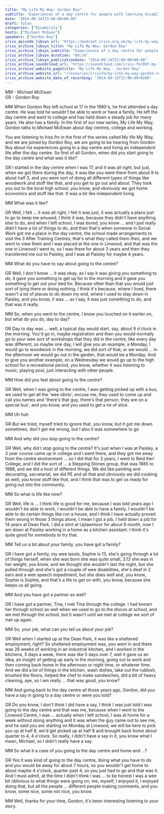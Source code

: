 ```yaml
---
title: "My Life My Way: Gordon Roy"
subtitle: "Experiences of a day centre for people with learning disability. Gordon Roy left school when he was 17 in the 1980s and attended a day centre."
date: "2014-09-14T23:00:00+00:00"
draft: false
categories: ["Disability"]
hosts: ["Michael McEwan"]
speakers: ["Gordon Roy"]
iriss_episode_libsyn_url: "https://podcast.iriss.org.uk/my-life-my-way-gordon-roy-1"
iriss_archive_libsyn_title: "My Life My Way: Gordon Roy"
iriss_archive_libsyn_subtitle: "Experiences of a day centre for people with learning disability. Gordon Roy left school when he was 17 in the 1980s and attended a day centre."
iriss_archive_libsyn_duration: "09:24"
iriss_archive_libsyn_publicationdate: "2014-09-14T23:00:00+00:00"
iriss_archive_soundcloud_url: "https://soundcloud.com/iriss-fm/097-my-life-my-way-gordon-roy"
iriss_archive_website_pagetitle: "My Life My Way - Gordon Roy"
iriss_archive_website_url: "/resources/irissfm/my-life-my-way-gordon-roy"
iriss_archive_website_date_of_recording: "2014-09-15T13:00:00+0100"
---
```

MM - Michael McEwan  
GR - Gordon Roy

MM When Gordon Roy left school at 17 in the 1980's, he first attended a day centre. He was told he wouldn't be able to work or have a family. He left the day centre and went to college and has held down a steady job for many years. He also has a family. In the first of our new series, My Life My Way, Gordon talks to Michael McEwan about day centres, college and working.

You are listening to Iriss.fm in the first of the series called My life My Way, and we are joined by Gordon Roy, we are going to be hearing from Gordon Roy about his experiences going to a day centre and living an independent life after the day centre. So first of all Gordon, when did you start going to the day centre and what was it like?

GR I started in the day centre when I was 17, and it was all right, but just, when we got there during the day, it was like you were there from about 9 to about half 3, and you were sort of doing all different types of things like woodwork and stuff like that, and you get to go out and about. They took you out to the local high school, you know, and obviously we got home economics and stuff like that. It was a bit like independent living.

MM What was it like?

GR Well, I felt ... it was all right, I felt it was just, it was actually a place just to go to keep me amused, I think it was, because they didn't have anything else to do, and when I left school, I was bored, you know ... and I just really didn't have a lot of things to do, and then that's when someone in Social Work got me a place in the day centre, the school made arrangements to visit the 3 After Training Centres, that's what they called them then, and we went to view them and I was placed at the one in Linwood, and that was the one in Linwood I went to, so I was there for about 3 years and then they transferred me out to Paisley, and I was at Paisley for maybe 4 years.

MM What do you have to say about going to the centre?

GR Well, I don't know ... it was okay, as I say it was giving you something to do, it gave you something to get up for in the morning and it gave you something to get out your bed for. Because other than that you would just sort of lying there or doing nothing. I think it's because, where I lived, there wasn't a lot of places to do down my end, where I used to stay down in Paisley, and you know, it was ... as I say, it was just something to do, and that was it really.

MM So, when you went to the centre, I know you touched on it earlier on, but what do you do, day to day?

GR Day to day was ... well, a typical day would start, say, about 9 o'clock in the morning. You'd go in, maybe registration and then you would normally go to your wee sort of workshops that they did in the centre, like every day was different, so maybe one day, I will give you an example, a Monday, I would go to woodwork in the morning, we did sort of that, or we would ... in the afternoon we would go out in the garden, that would be a Monday. And to give you another example, on a Wednesday we would go up to the high school for a recreational period, you know, whether it was listening to music, playing pool, just interacting with other people.

MM How did you feel about going to the centre?

GR Well, when I was going to the centre, I was getting picked up with a bus, we used to get all the 'wee idiots', excuse me, they used to come up and call you names and 'there's that guy, there's that person, they are on a special bus', and you know, and you used to get a lot of stick.

MM Uh huh

GR But we tried, myself tried to ignore that, you know, but it got me down sometimes, don't get me wrong, but I also it was somewhere to go

MM And why did you stop going to the centre?

GR Well, why did I stop going to the centre? It's just when I was at Paisley, a 3 year course came up in college and I went there, and they got me away from the centre environment ... so I did that for 3 years, I went to Reid Kerr College, and I did the sort of ... a Stepping Stones group, that was 1985 to 1988, and we did a host of different things. We did like painting and decorating, secretarial, we did PE and all that and obviously we did cooking as well, you know stuff like that, and I think that was to get us ready for going out into the community.

MM So what is life like now?

GR Well, life is ... I think life is good for me, because I was told years ago I wouldn't be able to work, I wouldn't be able to have a family, I wouldn't be able to do certain things like run a house, and I think I have actually proved them wrong in those 3 things alone, I mean I got a job, I held down a job for 14 years at Dean Park, I did a stint at Uplawmoor for about 9 month, now I am down at Paisley working in a home as a kitchen assistant. I think it's quite good for somebody to try that.

MM Tell us a bit about your family, you have got a family?

GR I have got a family, my wee lassie, Sophie is 13, she's going through a lot of things herself, when she was born she was quite small, 3.13 she was in her weight, you know, and we thought she wouldn't last the night, but she pulled through and she's got a couple of wee disabilities, she's deaf in 2 ears and a wee speech impediment, but she does well and, you know, Sophie is Sophie, and that's a life to get on with, you know, because she keeps us all going.

MM And you have got a partner as well?

GR I have got a partner, Tina, I met Tina through the college. I had known her through school as well when we used to go to the discos at school, and we met through the school, but it wasn't until we met at college we sort of met up again.

MM So, your job, what can you tell us about your job?

GR Well when I started up at the Dean Park, it was like a sheltered employment, right? So sheltered employment was, you went in and there was 26 weeks of working in an industrial kitchen, and I worked in the kitchens, 5 days a week, there was like 5 days over 7, well it gave us an idea, an insight of getting up early in the morning, going out to work and then coming back home in the afternoon or night time, or whatever time. And we did a lot of things in the kitchen, wash dishes, take out the rubbish, brushed the floors, helped the chef to make sandwiches, did a bit of heavy cleaning, aye, so I am really ... that was good, you know?

MM And going back to the day centre all those years ago, Gordon, did you have a say in going to a day centre or were you told?

GR Do you know, I don't think I did have a say, I think I was just told I was going to the day centre and that was me, because when I went to the Linwood Centre, I was ... actually when I left school, I was at home for a week without doing anything and it was when the guy came out to see me, and he said you are starting on Monday at Linwood, we will be here to pick you up at half 8, we'd get picked up at half 8 and brought back home about quarter to 4, 4 o'clock. So really, I didn't have a say in it, you know what I mean, Michael, so I didn't really have a say.

MM So what it a case of you going to the day centre and home and ...?

GR Yes it was kind of going to the day centre, doing what you have to do and you would be away for about 7 hours, so you wouldn't get home to about maybe 4 o'clock, quarter past 4, so you just had to go and that was it. And I must admit, at the time I didn't think I was ... to be honest I was a wee bit oblivious to what things were going on, me, myself, I enjoyed it, I enjoyed doing that, but all the people ... different people making comments, and you know, some nice, some not nice, you know.

MM Well, thanks for your time, Gordon, it's been interesting listening to your story.